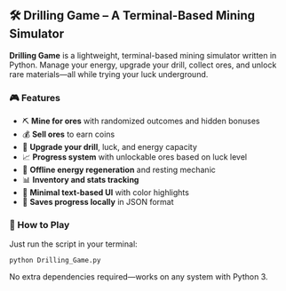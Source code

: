 ## 🛠️ Drilling Game – A Terminal-Based Mining Simulator

**Drilling Game** is a lightweight, terminal-based mining simulator written in Python. Manage your energy, upgrade your drill, collect ores, and unlock rare materials—all while trying your luck underground.

### 🎮 Features

* ⛏️ **Mine for ores** with randomized outcomes and hidden bonuses
* 💰 **Sell ores** to earn coins
* 🔧 **Upgrade your drill**, luck, and energy capacity
* 📈 **Progress system** with unlockable ores based on luck level
* 🔋 **Offline energy regeneration** and resting mechanic
* 📊 **Inventory and stats tracking**
* 🎨 **Minimal text-based UI** with color highlights
* 💾 **Saves progress locally** in JSON format

### 🚀 How to Play

Just run the script in your terminal:
```
python Drilling_Game.py
```
No extra dependencies required—works on any system with Python 3.
